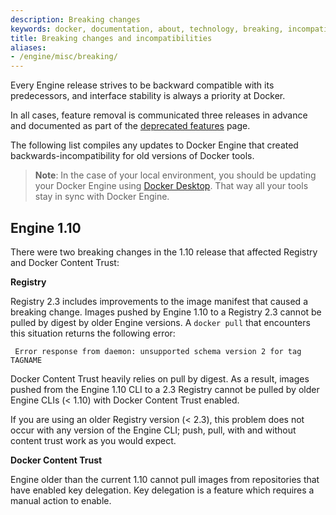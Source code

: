 ```yaml
---
description: Breaking changes
keywords: docker, documentation, about, technology, breaking, incompatibilities
title: Breaking changes and incompatibilities
aliases:
- /engine/misc/breaking/
---
```


Every Engine release strives to be backward compatible with its predecessors,
and interface stability is always a priority at Docker.

In all cases, feature removal is communicated three releases
in advance and documented as part of the [deprecated features](/engine/deprecated/)
page.
  
The following list compiles any updates to Docker Engine that created
backwards-incompatibility for old versions of Docker tools.

> **Note**: In the case of your local environment, you should be updating your
  Docker Engine using [Docker Desktop](../desktop/_index.md). That way all your tools stay
  in sync with Docker Engine.

## Engine 1.10

There were two breaking changes in the 1.10 release that affected
Registry and Docker Content Trust:

**Registry**

Registry 2.3 includes improvements to the image manifest that caused a
breaking change. Images pushed by Engine 1.10 to a Registry 2.3 cannot be
pulled by digest by older Engine versions. A `docker pull` that encounters this
situation returns the following error:

```none
 Error response from daemon: unsupported schema version 2 for tag TAGNAME
```

Docker Content Trust heavily relies on pull by digest. As a result, images
pushed from the Engine 1.10 CLI to a 2.3 Registry cannot be pulled by older
Engine CLIs (< 1.10) with Docker Content Trust enabled.

If you are using an older Registry version (< 2.3), this problem does not occur
with any version of the Engine CLI; push, pull, with and without content trust
work as you would expect.

**Docker Content Trust**

Engine older than the current 1.10 cannot pull images from repositories that
have enabled key delegation. Key delegation is a feature which requires a
manual action to enable.